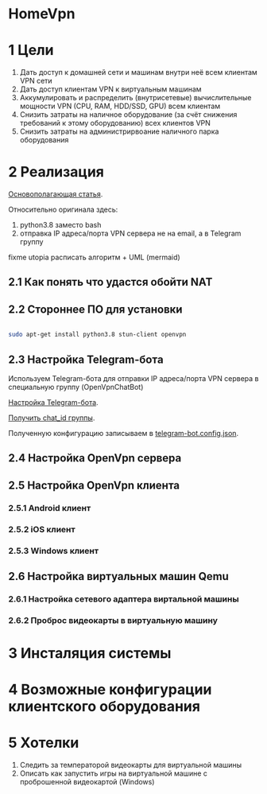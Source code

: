 # HomeVpn

# 1 Цели

1. Дать доступ к домашней сети и машинам внутри неё всем клиентам VPN сети
2. Дать доступ клиентам VPN к виртуальным машинам
3. Аккумулировать и распределить (внутрисетевые) вычислительные мощности VPN (CPU, RAM, HDD/SSD, GPU) всем клиентам
4. Снизить затраты на наличное оборудование (за счёт снижения требований к этому оборудованию) всех клиентов VPN
5. Снизить затраты на администрирвоание наличного парка оборудования


# 2 Реализация

[Основополагающая статья](https://habr.com/ru/post/482888/).

Относительно оригинала здесь:
1. python3.8 заместо bash
2. отправка IP адреса/порта VPN сервера не на email, а в Telegram группу


fixme utopia расписать алгоритм + UML (mermaid)

## 2.1 Как понять что удастся обойти NAT



## 2.2 Стороннее ПО для установки

```sh

sudo apt-get install python3.8 stun-client openvpn

```

## 2.3 Настройка Telegram-бота

Используем Telegram-бота для отправки IP адреса/порта VPN сервера в специальную группу (OpenVpnChatBot)

[Настройка Telegram-бота](https://medium.com/javarevisited/sending-a-message-to-a-telegram-channel-the-easy-way-eb0a0b32968).

[Получить chat_id группы](https://perfluence.net/blog/article/kak-uznat-id-telegram).

Полученную конфигурацию записываем в [telegram-bot.config.json](telegram-bot.config.json).


## 2.4 Настройка OpenVpn сервера


## 2.5 Настройка OpenVpn клиента


### 2.5.1 Android клиент


### 2.5.2 iOS клиент


### 2.5.3 Windows клиент


## 2.6 Настройка виртуальных машин Qemu


### 2.6.1 Настройка сетевого адаптера виртальной машины


### 2.6.2 Проброс видеокарты в виртуальную машину


# 3 Инсталяция системы


# 4 Возможные конфигурации клиентского оборудования


# 5 Хотелки

1. Следить за температорой видеокарты для виртуальной машины
2. Описать как запустить игры на виртуальной машине с проброшенной видеокартой (Windows)
